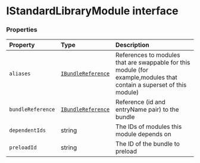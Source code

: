 # IStandardLibraryModule interface










### Properties

| Property	   | Type	| Description|
|:-------------|:-------|:-----------|
|`aliases`      | [`IBundleReference`](IBundleReference.md) | References to modules that are swappable for this module (for example,modules that contain a superset of  this module) |
|`bundleReference`      | [`IBundleReference`](IBundleReference.md) | Reference (id and entryName pair) to the bundle |
|`dependentIds`      | string | The IDs of modules this module depends on |
|`preloadId`      | string | The ID of the bundle to preload |





